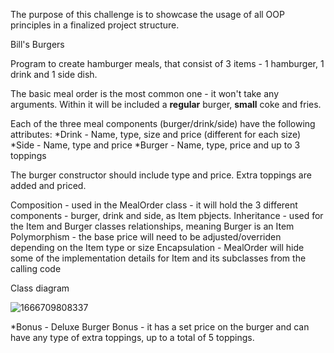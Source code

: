 The purpose of this challenge is to showcase the usage of all OOP principles in a finalized project structure.

Bill's Burgers

Program to create hamburger meals, that consist of 3 items - 1 hamburger, 1 drink and 1 side dish.

The basic meal order is the most common one - it won't take any arguments. Within it will be included a **regular** burger, **small** coke and fries.

Each of the three meal components (burger/drink/side) have the following attributes:
*Drink - Name, type, size and price (different for each size)
*Side - Name, type and price
*Burger - Name, type, price and up to 3 toppings

The burger constructor should include type and price.
Extra toppings are added and priced.

Composition - used in the MealOrder class - it will hold the 3 different components - burger, drink and side, as Item pbjects.
Inheritance - used for the Item and Burger classes relationships, meaning Burger is an Item
Polymorphism - the base price will need to be adjusted/overriden depending on the Item type or size
Encapsulation - MealOrder will hide some of the implementation details for Item and its subclasses from the calling code 

Class diagram

![1666709808337](https://github.com/user-attachments/assets/df883f32-bcdb-4903-8854-a02037dc0d92)

*Bonus - Deluxe Burger Bonus - it has a set price on the burger and can have any type of extra toppings, up to a total of 5 toppings.

